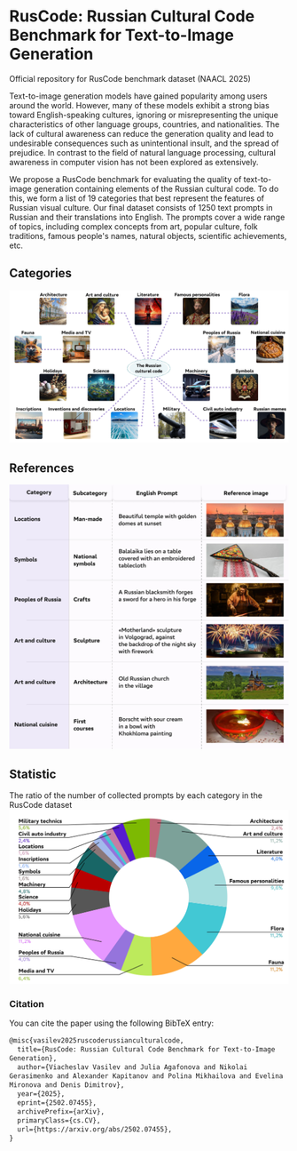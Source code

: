 # RusCode: Russian Cultural Code Benchmark for Text-to-Image Generation
Official repository for RusCode benchmark dataset (NAACL 2025)

Text-to-image generation models have gained popularity among users around the world. However, many of these models exhibit a strong bias toward English-speaking cultures, ignoring or misrepresenting the unique characteristics of other language groups, countries, and nationalities. The lack of cultural awareness can reduce the generation quality and lead to undesirable consequences such as unintentional insult, and the spread of prejudice. In contrast to the field of natural language processing, cultural awareness in computer vision has not been explored as extensively. 

We propose a RusCode benchmark for evaluating the quality of text-to-image generation containing elements of the Russian cultural code. To do this, we form a list of 19 categories that best represent the features of Russian visual culture. Our final dataset consists of 1250 text prompts in Russian and their translations into English. The prompts cover a wide range of topics, including complex concepts from art, popular culture, folk traditions, famous people's names, natural objects, scientific achievements, etc.

## Categories
![categories](./categories.jpg)

## References
![references](./references.jpg)

## Statistic
The ratio of the number of collected prompts by each category in the RusCode dataset
![ruscode](./ruscode.jpg)


### Citation
You can cite the paper using the following BibTeX entry:
    
    @misc{vasilev2025ruscoderussianculturalcode,
      title={RusCode: Russian Cultural Code Benchmark for Text-to-Image Generation}, 
      author={Viacheslav Vasilev and Julia Agafonova and Nikolai Gerasimenko and Alexander Kapitanov and Polina Mikhailova and Evelina Mironova and Denis Dimitrov},
      year={2025},
      eprint={2502.07455},
      archivePrefix={arXiv},
      primaryClass={cs.CV},
      url={https://arxiv.org/abs/2502.07455}, 
    }

